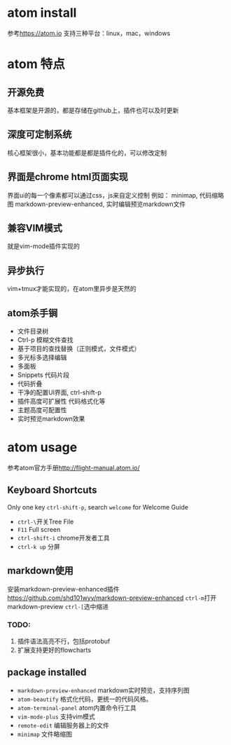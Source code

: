 # atom install
参考<https://atom.io>
支持三种平台：linux，mac，windows

# atom 特点
## 开源免费
基本框架是开源的，都是存储在github上，插件也可以及时更新
## 深度可定制系统
核心框架很小，基本功能都是都是插件化的，可以修改定制
## 界面是chrome html页面实现
界面ui的每一个像素都可以通过css，js来自定义控制
例如：
minimap, 代码缩略图
markdown-preview-enhanced, 实时编辑预览markdown文件
## 兼容VIM模式
就是vim-mode插件实现的
## 异步执行
vim+tmux才能实现的，在atom里异步是天然的
## atom杀手锏
- 文件目录树
- Ctrl-p 模糊文件查找
- 基于项目的查找替换（正则模式，文件模式）
- 多光标多选择编辑
- 多面板
- Snippets 代码片段
- 代码折叠
- 干净的配置UI界面, ctrl-shift-p
- 插件高度可扩展性
  代码格式化等
- 主题高度可配置性
- 实时预览markdown效果

# atom usage
参考atom官方手册<http://flight-manual.atom.io/>

## Keyboard Shortcuts
Only one key `ctrl-shift-p`, search `welcome` for Welcome Guide

- `ctrl-\`开关Tree File
- `F11` Full screen
- `ctrl-shift-i` chrome开发者工具
- `ctrl-k up` 分屏

## markdown使用
安装markdown-preview-enhanced插件
https://github.com/shd101wyy/markdown-preview-enhanced
`ctrl-m`打开markdown-preview
`ctrl-[`选中缩进
### TODO:
1. 插件语法高亮不行，包括protobuf
2. 扩展支持更好的flowcharts



## package installed
- `markdown-preview-enhanced` markdown实时预览，支持序列图
- `atom-beautify` 格式化代码，更统一的代码风格。
- `atom-terminal-panel` atom内置命令行工具
- `vim-mode-plus` 支持vim模式
- `remote-edit` 编辑服务器上的文件
- `minimap` 文件略缩图
